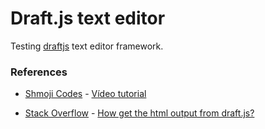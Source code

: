 #  Draft.js text editor

Testing [draftjs](https://draftjs.org/) text editor framework.

### References
 - [Shmoji Codes](https://www.youtube.com/c/ShmojiCodes) - [Vídeo tutorial](https://www.youtube.com/watch?v=XGxdCXyMC7k)
 
 - [Stack Overflow](https://stackoverflow.com/) - [How get the html output from draft.js?](https://stackoverflow.com/questions/36689504/i-cant-get-the-html-output-from-draft-js)